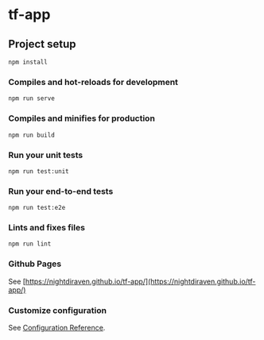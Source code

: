 # tf-app

## Project setup
```
npm install
```

### Compiles and hot-reloads for development
```
npm run serve
```

### Compiles and minifies for production
```
npm run build
```

### Run your unit tests
```
npm run test:unit
```

### Run your end-to-end tests
```
npm run test:e2e
```

### Lints and fixes files
```
npm run lint
```

### Github Pages
See [https://nightdiraven.github.io/tf-app/](https://nightdiraven.github.io/tf-app/)

### Customize configuration
See [Configuration Reference](https://cli.vuejs.org/config/).

